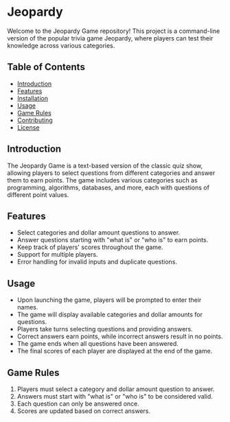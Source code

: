 # Jeopardy

Welcome to the Jeopardy Game repository! This project is a command-line version of the popular trivia game Jeopardy, where players can test their knowledge across various categories.

## Table of Contents

- [Introduction](#introduction)
- [Features](#features)
- [Installation](#installation)
- [Usage](#usage)
- [Game Rules](#game-rules)
- [Contributing](#contributing)
- [License](#license)

## Introduction

The Jeopardy Game is a text-based version of the classic quiz show, allowing players to select questions from different categories and answer them to earn points. The game includes various categories such as programming, algorithms, databases, and more, each with questions of different point values.

## Features

- Select categories and dollar amount questions to answer.
- Answer questions starting with "what is" or "who is" to earn points.
- Keep track of players' scores throughout the game.
- Support for multiple players.
- Error handling for invalid inputs and duplicate questions.

## Usage

- Upon launching the game, players will be prompted to enter their names.
- The game will display available categories and dollar amounts for questions.
- Players take turns selecting questions and providing answers.
- Correct answers earn points, while incorrect answers result in no points.
- The game ends when all questions have been answered.
- The final scores of each player are displayed at the end of the game.

## Game Rules

1. Players must select a category and dollar amount question to answer.
2. Answers must start with "what is" or "who is" to be considered valid.
3. Each question can only be answered once.
4. Scores are updated based on correct answers.
